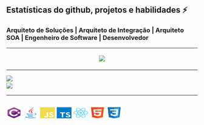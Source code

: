 ## Estatísticas do github, projetos e habilidades ⚡
### Arquiteto de Soluções | Arquiteto de Integração | Arquiteto SOA | Engenheiro de Software | Desenvolvedor 
<hr>
<h4 align="center"><a href="https://github.com/flavrance"><img src="https://i0.wp.com/i.pinimg.com/originals/77/ca/a3/77caa32884d735d439ade45ba37feaf2.gif" /></a></h4>
<hr>
<div>
<div align="justify">
  <a href="https://github.com/flavrance">
  <div style="display: inline_block";position:absolute;margin-left:10px;margin-top:10px;>
  <img height="180em" src="https://github-readme-stats.vercel.app/api?username=flavrance&show_icons=true&theme=dracula&include_all_commits=true"/> 
  </div> 
  <div style="display: inline_block";position:absolute;margin-left:10px;margin-top:10px;>
  <img height="180em" src="https://github-readme-stats.vercel.app/api/top-langs/?username=flavrance&layout=compact&langs_count=7&theme=dracula"/>
  </div> 
  </a>
</div>
</hr>  
<hr>  
<div style="display: inline_block"><br>
  <img align="center" alt="flavrance-css" height="30" width="40" src="https://raw.githubusercontent.com/devicons/devicon/master/icons/csharp/csharp-original.svg">
  <img align="center" alt="flavrance-css" height="30" width="40" src="https://raw.githubusercontent.com/devicons/devicon/master/icons/java/java-original.svg">
  <img align="center" alt="flavrance-js" height="30" width="40" src="https://raw.githubusercontent.com/devicons/devicon/master/icons/javascript/javascript-plain.svg">
  <img align="center" alt="flavrance-ts" height="30" width="40" src="https://raw.githubusercontent.com/devicons/devicon/master/icons/typescript/typescript-plain.svg">
  <img align="center" alt="flavrance-react" height="30" width="40" src="https://raw.githubusercontent.com/devicons/devicon/master/icons/react/react-original.svg">
  <img align="center" alt="flavrance-html" height="30" width="40" src="https://raw.githubusercontent.com/devicons/devicon/master/icons/html5/html5-original.svg">
  <img align="center" alt="flavrance-css" height="30" width="40" src="https://raw.githubusercontent.com/devicons/devicon/master/icons/css3/css3-original.svg">   
<!--<div>   
 <hr>
  <a href="https://www.instagram.com/flavrance/" target="_blank"><img src="https://img.shields.io/badge/-Instagram-%23E4405F?style=for-the-badge&logo=instagram&logoColor=white" target="_blank" />
  <a href="https://www.linkedin.com/in/flavio-ribeiro-b814021a" target="_blank"><img src="https://img.shields.io/badge/-LinkedIn-%230077B5?style=for-the-badge&logo=linkedin&logoColor=white" target="_blank" />
</div>-->
  
  

<!--
**flavrance/flavrance** is a ✨ _special_ ✨ repository because its `README.md` (this file) appears on your GitHub profile.

Here are some ideas to get you started:

- 🔭 I’m currently working on ...
- 🌱 I’m currently learning ...
- 👯 I’m looking to collaborate on ...
- 🤔 I’m looking for help with ...
- 💬 Ask me about ...
- 📫 How to reach me: ...
- 😄 Pronouns: ...
- ⚡ Fun fact: ...
-->
